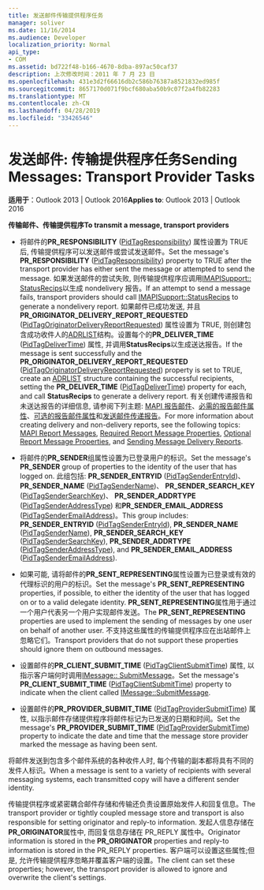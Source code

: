 ```yaml
---
title: 发送邮件传输提供程序任务
manager: soliver
ms.date: 11/16/2014
ms.audience: Developer
localization_priority: Normal
api_type:
- COM
ms.assetid: bd722f48-b166-4670-8dba-897ac50caf37
description: 上次修改时间：2011 年 7 月 23 日
ms.openlocfilehash: 431e3d2f66616db2c586b76387a8521832ed985f
ms.sourcegitcommit: 8657170d071f9bcf680aba50b9c07f2a4fb82283
ms.translationtype: MT
ms.contentlocale: zh-CN
ms.lasthandoff: 04/28/2019
ms.locfileid: "33426546"
---
```

# <a name="sending-messages-transport-provider-tasks"></a><span data-ttu-id="66f30-103">发送邮件: 传输提供程序任务</span><span class="sxs-lookup"><span data-stu-id="66f30-103">Sending Messages: Transport Provider Tasks</span></span>

  
  
<span data-ttu-id="66f30-104">**适用于**：Outlook 2013 | Outlook 2016</span><span class="sxs-lookup"><span data-stu-id="66f30-104">**Applies to**: Outlook 2013 | Outlook 2016</span></span> 
  
 <span data-ttu-id="66f30-105">**传输邮件、传输提供程序**</span><span class="sxs-lookup"><span data-stu-id="66f30-105">**To transmit a message, transport providers**</span></span>
  
- <span data-ttu-id="66f30-106">将邮件的**PR_RESPONSIBILITY** ([PidTagResponsibility](pidtagresponsibility-canonical-property.md)) 属性设置为 TRUE 后, 传输提供程序可以发送邮件或尝试发送邮件。</span><span class="sxs-lookup"><span data-stu-id="66f30-106">Set the message's **PR_RESPONSIBILITY** ([PidTagResponsibility](pidtagresponsibility-canonical-property.md)) property to TRUE after the transport provider has either sent the message or attempted to send the message.</span></span> <span data-ttu-id="66f30-107">如果发送邮件的尝试失败, 则传输提供程序应调用[IMAPISupport:: StatusRecips](imapisupport-statusrecips.md)以生成 nondelivery 报告。</span><span class="sxs-lookup"><span data-stu-id="66f30-107">If an attempt to send a message fails, transport providers should call [IMAPISupport::StatusRecips](imapisupport-statusrecips.md) to generate a nondelivery report.</span></span> <span data-ttu-id="66f30-108">如果邮件已成功发送, 并且**PR_ORIGINATOR_DELIVERY_REPORT_REQUESTED** ([PidTagOriginatorDeliveryReportRequested](pidtagoriginatordeliveryreportrequested-canonical-property.md)) 属性设置为 TRUE, 则创建包含成功收件人的[ADRLIST](adrlist.md)结构。设置每个的**PR_DELIVER_TIME** ([PidTagDeliverTime](pidtagdelivertime-canonical-property.md)) 属性, 并调用**StatusRecips**以生成送达报告。</span><span class="sxs-lookup"><span data-stu-id="66f30-108">If the message is sent successfully and the **PR_ORIGINATOR_DELIVERY_REPORT_REQUESTED** ([PidTagOriginatorDeliveryReportRequested](pidtagoriginatordeliveryreportrequested-canonical-property.md)) property is set to TRUE, create an [ADRLIST](adrlist.md) structure containing the successful recipients, setting the **PR_DELIVER_TIME** ([PidTagDeliverTime](pidtagdelivertime-canonical-property.md)) property for each, and call **StatusRecips** to generate a delivery report.</span></span> <span data-ttu-id="66f30-109">有关创建传递报告和未送达报告的详细信息, 请参阅下列主题: [MAPI 报告邮件](mapi-report-messages.md)、[必需的报告邮件属性](required-report-message-properties.md)、[可选的报告邮件属性](optional-report-message-properties.md)和[发送邮件传递报告](sending-message-delivery-reports.md)。</span><span class="sxs-lookup"><span data-stu-id="66f30-109">For more information about creating delivery and non-delivery reports, see the following topics: [MAPI Report Messages](mapi-report-messages.md), [Required Report Message Properties](required-report-message-properties.md), [Optional Report Message Properties](optional-report-message-properties.md), and [Sending Message Delivery Reports](sending-message-delivery-reports.md).</span></span>
    
- <span data-ttu-id="66f30-110">将邮件的**PR_SENDER**组属性设置为已登录用户的标识。</span><span class="sxs-lookup"><span data-stu-id="66f30-110">Set the message's **PR_SENDER** group of properties to the identity of the user that has logged on.</span></span> <span data-ttu-id="66f30-111">此组包括: **PR_SENDER_ENTRYID** ([PidTagSenderEntryId](pidtagsenderentryid-canonical-property.md))、 **PR_SENDER_NAME** ([PidTagSenderName](pidtagsendername-canonical-property.md))、 **PR_SENDER_SEARCH_KEY** ([PidTagSenderSearchKey](pidtagsendersearchkey-canonical-property.md))、 **PR_SENDER_ADDRTYPE** ([PidTagSenderAddressType](pidtagsenderaddresstype-canonical-property.md)) 和**PR_SENDER_EMAIL_ADDRESS** ([PidTagSenderEmailAddress](pidtagsenderemailaddress-canonical-property.md))。</span><span class="sxs-lookup"><span data-stu-id="66f30-111">This group includes: **PR_SENDER_ENTRYID** ([PidTagSenderEntryId](pidtagsenderentryid-canonical-property.md)), **PR_SENDER_NAME** ([PidTagSenderName](pidtagsendername-canonical-property.md)), **PR_SENDER_SEARCH_KEY** ([PidTagSenderSearchKey](pidtagsendersearchkey-canonical-property.md)), **PR_SENDER_ADDRTYPE** ([PidTagSenderAddressType](pidtagsenderaddresstype-canonical-property.md)), and **PR_SENDER_EMAIL_ADDRESS** ([PidTagSenderEmailAddress](pidtagsenderemailaddress-canonical-property.md)).</span></span>
    
- <span data-ttu-id="66f30-112">如果可能, 请将邮件的**PR_SENT_REPRESENTING**属性设置为已登录或有效的代理标识的用户的标识。</span><span class="sxs-lookup"><span data-stu-id="66f30-112">Set the message's **PR_SENT_REPRESENTING** properties, if possible, to either the identity of the user that has logged on or to a valid delegate identity.</span></span> <span data-ttu-id="66f30-113">**PR_SENT_REPRESENTING**属性用于通过一个用户代表另一个用户实现邮件发送。</span><span class="sxs-lookup"><span data-stu-id="66f30-113">The **PR_SENT_REPRESENTING** properties are used to implement the sending of messages by one user on behalf of another user.</span></span> <span data-ttu-id="66f30-114">不支持这些属性的传输提供程序应在出站邮件上忽略它们。</span><span class="sxs-lookup"><span data-stu-id="66f30-114">Transport providers that do not support these properties should ignore them on outbound messages.</span></span> 
    
- <span data-ttu-id="66f30-115">设置邮件的**PR_CLIENT_SUBMIT_TIME** ([PidTagClientSubmitTime](pidtagclientsubmittime-canonical-property.md)) 属性, 以指示客户端何时调用[IMessage:: SubmitMessage](imessage-submitmessage.md)。</span><span class="sxs-lookup"><span data-stu-id="66f30-115">Set the message's **PR_CLIENT_SUBMIT_TIME** ([PidTagClientSubmitTime](pidtagclientsubmittime-canonical-property.md)) property to indicate when the client called [IMessage::SubmitMessage](imessage-submitmessage.md).</span></span>
    
- <span data-ttu-id="66f30-116">设置邮件的**PR_PROVIDER_SUBMIT_TIME** ([PidTagProviderSubmitTime](pidtagprovidersubmittime-canonical-property.md)) 属性, 以指示邮件存储提供程序将邮件标记为已发送的日期和时间。</span><span class="sxs-lookup"><span data-stu-id="66f30-116">Set the message's **PR_PROVIDER_SUBMIT_TIME** ([PidTagProviderSubmitTime](pidtagprovidersubmittime-canonical-property.md)) property to indicate the date and time that the message store provider marked the message as having been sent.</span></span> 
    
<span data-ttu-id="66f30-117">将邮件发送到包含多个邮件系统的各种收件人时, 每个传输的副本都将具有不同的发件人标识。</span><span class="sxs-lookup"><span data-stu-id="66f30-117">When a message is sent to a variety of recipients with several messaging systems, each transmitted copy will have a different sender identity.</span></span> 
  
<span data-ttu-id="66f30-118">传输提供程序或紧密耦合邮件存储和传输还负责设置原始发件人和回复信息。</span><span class="sxs-lookup"><span data-stu-id="66f30-118">The transport provider or tightly coupled message store and transport is also responsible for setting originator and reply-to information.</span></span> <span data-ttu-id="66f30-119">发起人信息存储在**PR_ORIGINATOR**属性中, 而回复信息存储在 PR_REPLY 属性中。</span><span class="sxs-lookup"><span data-stu-id="66f30-119">Originator information is stored in the **PR_ORIGINATOR** properties and reply-to information is stored in the PR_REPLY properties.</span></span> <span data-ttu-id="66f30-120">客户端可以设置这些属性;但是, 允许传输提供程序忽略并覆盖客户端的设置。</span><span class="sxs-lookup"><span data-stu-id="66f30-120">The client can set these properties; however, the transport provider is allowed to ignore and overwrite the client's settings.</span></span> 
  

